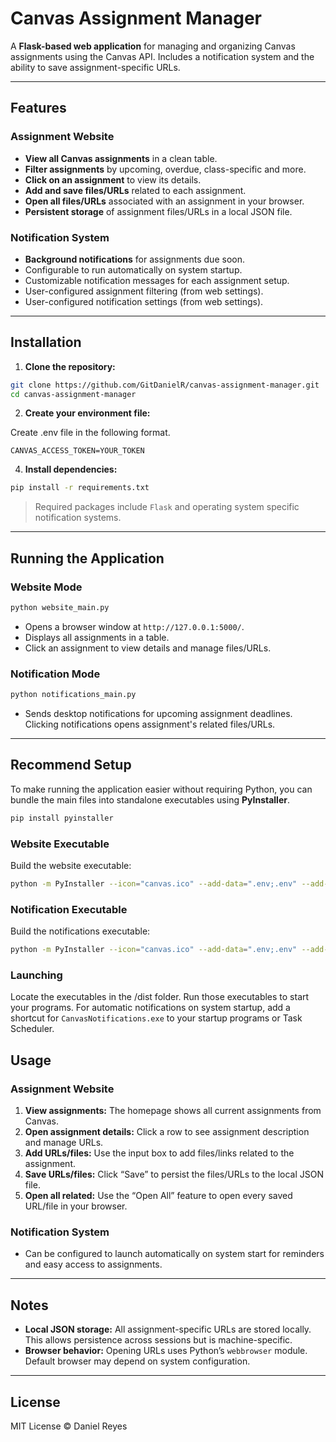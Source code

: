 # Canvas Assignment Manager

A **Flask-based web application** for managing and organizing Canvas assignments using the Canvas API. Includes a notification system and the ability to save assignment-specific URLs.

---

## Features

### Assignment Website

* **View all Canvas assignments** in a clean table.
* **Filter assignments** by upcoming, overdue, class-specific and more.
* **Click on an assignment** to view its details.
* **Add and save files/URLs** related to each assignment.
* **Open all files/URLs** associated with an assignment in your browser.
* **Persistent storage** of assignment files/URLs in a local JSON file.

### Notification System

* **Background notifications** for assignments due soon.
* Configurable to run automatically on system startup.
* Customizable notification messages for each assignment setup.
* User-configured assignment filtering (from web settings).
* User-configured notification settings (from web settings).

---

## Installation

1. **Clone the repository:**

```bash
git clone https://github.com/GitDanielR/canvas-assignment-manager.git
cd canvas-assignment-manager
```

2. **Create your environment file:**

Create .env file in the following format.
```
CANVAS_ACCESS_TOKEN=YOUR_TOKEN
```

4. **Install dependencies:**

```bash
pip install -r requirements.txt
```

> Required packages include `Flask` and operating system specific notification systems.

---

## Running the Application

### Website Mode

```bash
python website_main.py
```

* Opens a browser window at `http://127.0.0.1:5000/`.
* Displays all assignments in a table.
* Click an assignment to view details and manage files/URLs.

### Notification Mode

```bash
python notifications_main.py
```

* Sends desktop notifications for upcoming assignment deadlines. Clicking notifications opens assignment's related files/URLs.

---

## Recommend Setup

To make running the application easier without requiring Python, you can bundle the main files into standalone executables using **PyInstaller**.

```bash
pip install pyinstaller
```

### Website Executable

Build the website executable:

```bash
python -m PyInstaller --icon="canvas.ico" --add-data=".env;.env" --add-data="templates;templates" --add-data="static;static" --add-data="canvas.ico;canvas.ico" --onefile --clean --noconsole --name="CanvasAssignmentsWebsite" .\website.py
```

### Notification Executable

Build the notifications executable:

```bash
python -m PyInstaller --icon="canvas.ico" --add-data=".env;.env" --add-data "canvas.ico;canvas.ico" --onefile --clean --noconsole --name="CanvasNotifications" .\notifications.py
```

### Launching

Locate the executables in the /dist folder. Run those executables to start your programs. For automatic notifications on system startup, add a shortcut for `CanvasNotifications.exe` to your startup programs or Task Scheduler.

## Usage

### Assignment Website

1. **View assignments:** The homepage shows all current assignments from Canvas.
2. **Open assignment details:** Click a row to see assignment description and manage URLs.
3. **Add URLs/files:** Use the input box to add files/links related to the assignment.
4. **Save URLs/files:** Click “Save” to persist the files/URLs to the local JSON file.
5. **Open all related:** Use the “Open All” feature to open every saved URL/file in your browser.

### Notification System

* Can be configured to launch automatically on system start for reminders and easy access to assignments.

---

## Notes

* **Local JSON storage:** All assignment-specific URLs are stored locally. This allows persistence across sessions but is machine-specific.
* **Browser behavior:** Opening URLs uses Python’s `webbrowser` module. Default browser may depend on system configuration.

---

## License

MIT License © Daniel Reyes
